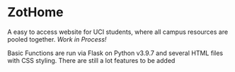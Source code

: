# ZotHome
A easy to access website for UCI students, where all campus resources are pooled together. 
*Work in Process!*

Basic Functions are run via Flask on Python v3.9.7 and several HTML files with CSS styling. 
There are still a lot features to be added 
